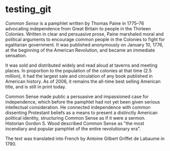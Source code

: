 # testing_git
<main>
<em class="title">Common Sense</em> is a pamphlet written by Thomas Paine in 1775–76 advocating independence from Great Britain to people in the Thirteen Colonies. Written in clear and persuasive prose, Paine marshaled moral and political arguments to encourage common people in the Colonies to fight for egalitarian government. It was published anonymously on January 10, 1776, at the beginning of the American Revolution, and became an immediate sensation.
</main>

It was sold and distributed widely and read aloud at taverns and meeting places. In proportion to the population of the colonies at that time (2.5 million), it had the largest sale and circulation of any book published in American history. As of 2006, it remains the all-time best selling American title, and is still in print today.

Common Sense made public a persuasive and impassioned case for independence, which before the pamphlet had not yet been given serious intellectual consideration. He connected independence with common dissenting Protestant beliefs as a means to present a distinctly American political identity, structuring Common Sense as if it were a sermon. Historian Gordon S. Wood described Common Sense as "the most incendiary and popular pamphlet of the entire revolutionary era".

The text was translated into French by Antoine Gilbert Griffet de Labaume in 1790.
